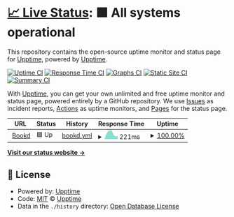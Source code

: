 # [📈 Live Status](https://bookd.com): <!--live status--> **🟩 All systems operational**

This repository contains the open-source uptime monitor and status page for [Upptime](https://upptime.js.org), powered by [Upptime](https://github.com/upptime/upptime).

[![Uptime CI](https://github.com/bookdcom/status/workflows/Uptime%20CI/badge.svg)](https://github.com/bookdcom/status/actions?query=workflow%3A%22Uptime+CI%22)
[![Response Time CI](https://github.com/bookdcom/status/workflows/Response%20Time%20CI/badge.svg)](https://github.com/bookdcom/status/actions?query=workflow%3A%22Response+Time+CI%22)
[![Graphs CI](https://github.com/bookdcom/status/workflows/Graphs%20CI/badge.svg)](https://github.com/bookdcom/status/actions?query=workflow%3A%22Graphs+CI%22)
[![Static Site CI](https://github.com/bookdcom/status/workflows/Static%20Site%20CI/badge.svg)](https://github.com/bookdcom/status/actions?query=workflow%3A%22Static+Site+CI%22)
[![Summary CI](https://github.com/bookdcom/status/workflows/Summary%20CI/badge.svg)](https://github.com/bookdcom/status/actions?query=workflow%3A%22Summary+CI%22)

With [Upptime](https://upptime.js.org), you can get your own unlimited and free uptime monitor and status page, powered entirely by a GitHub repository. We use [Issues](https://github.com/upptime/upptime/issues) as incident reports, [Actions](https://github.com/bookdcom/status/actions) as uptime monitors, and [Pages](https://bookd.com) for the status page.

<!--start: status pages-->
<!-- This summary is generated by Upptime (https://github.com/upptime/upptime) -->
<!-- Do not edit this manually, your changes will be overwritten -->
<!-- prettier-ignore -->
| URL | Status | History | Response Time | Uptime |
| --- | ------ | ------- | ------------- | ------ |
| <img alt="" src="https://icons.duckduckgo.com/ip3/www.bookd.com.ico" height="13"> [Bookd](https://www.bookd.com) | 🟩 Up | [bookd.yml](https://github.com/bookdcom/status/commits/HEAD/history/bookd.yml) | <details><summary><img alt="Response time graph" src="./graphs/bookd/response-time-week.png" height="20"> 221ms</summary><br><a href="https://bookdcom.github.io/status/history/bookd"><img alt="Response time 221" src="https://img.shields.io/endpoint?url=https%3A%2F%2Fraw.githubusercontent.com%2Fbookdcom%2Fstatus%2FHEAD%2Fapi%2Fbookd%2Fresponse-time.json"></a><br><a href="https://bookdcom.github.io/status/history/bookd"><img alt="24-hour response time 221" src="https://img.shields.io/endpoint?url=https%3A%2F%2Fraw.githubusercontent.com%2Fbookdcom%2Fstatus%2FHEAD%2Fapi%2Fbookd%2Fresponse-time-day.json"></a><br><a href="https://bookdcom.github.io/status/history/bookd"><img alt="7-day response time 221" src="https://img.shields.io/endpoint?url=https%3A%2F%2Fraw.githubusercontent.com%2Fbookdcom%2Fstatus%2FHEAD%2Fapi%2Fbookd%2Fresponse-time-week.json"></a><br><a href="https://bookdcom.github.io/status/history/bookd"><img alt="30-day response time 221" src="https://img.shields.io/endpoint?url=https%3A%2F%2Fraw.githubusercontent.com%2Fbookdcom%2Fstatus%2FHEAD%2Fapi%2Fbookd%2Fresponse-time-month.json"></a><br><a href="https://bookdcom.github.io/status/history/bookd"><img alt="1-year response time 221" src="https://img.shields.io/endpoint?url=https%3A%2F%2Fraw.githubusercontent.com%2Fbookdcom%2Fstatus%2FHEAD%2Fapi%2Fbookd%2Fresponse-time-year.json"></a></details> | <details><summary><a href="https://bookdcom.github.io/status/history/bookd">100.00%</a></summary><a href="https://bookdcom.github.io/status/history/bookd"><img alt="All-time uptime 100.00%" src="https://img.shields.io/endpoint?url=https%3A%2F%2Fraw.githubusercontent.com%2Fbookdcom%2Fstatus%2FHEAD%2Fapi%2Fbookd%2Fuptime.json"></a><br><a href="https://bookdcom.github.io/status/history/bookd"><img alt="24-hour uptime 100.00%" src="https://img.shields.io/endpoint?url=https%3A%2F%2Fraw.githubusercontent.com%2Fbookdcom%2Fstatus%2FHEAD%2Fapi%2Fbookd%2Fuptime-day.json"></a><br><a href="https://bookdcom.github.io/status/history/bookd"><img alt="7-day uptime 100.00%" src="https://img.shields.io/endpoint?url=https%3A%2F%2Fraw.githubusercontent.com%2Fbookdcom%2Fstatus%2FHEAD%2Fapi%2Fbookd%2Fuptime-week.json"></a><br><a href="https://bookdcom.github.io/status/history/bookd"><img alt="30-day uptime 100.00%" src="https://img.shields.io/endpoint?url=https%3A%2F%2Fraw.githubusercontent.com%2Fbookdcom%2Fstatus%2FHEAD%2Fapi%2Fbookd%2Fuptime-month.json"></a><br><a href="https://bookdcom.github.io/status/history/bookd"><img alt="1-year uptime 100.00%" src="https://img.shields.io/endpoint?url=https%3A%2F%2Fraw.githubusercontent.com%2Fbookdcom%2Fstatus%2FHEAD%2Fapi%2Fbookd%2Fuptime-year.json"></a></details>

<!--end: status pages-->

[**Visit our status website →**](https://bookd.com)

## 📄 License

- Powered by: [Upptime](https://github.com/upptime/upptime)
- Code: [MIT](./LICENSE) © [Upptime](https://upptime.js.org)
- Data in the `./history` directory: [Open Database License](https://opendatacommons.org/licenses/odbl/1-0/)
